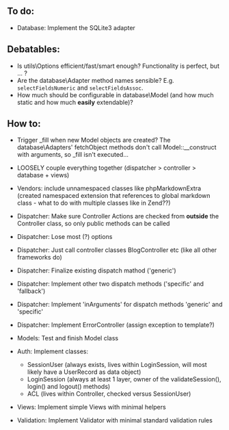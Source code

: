 
To do:
------

* Database: Implement the SQLite3 adapter


Debatables:
-----------

* Is utils\Options efficient/fast/smart enough? Functionality is perfect, but ... ?
* Are the database\Adapter method names sensible? E.g. `selectFieldsNumeric` and `selectFieldsAssoc`.
* How much should be configurable in database\Model (and how much static and how much **easily** extendable)?


How to:
-------

* Trigger _fill when new Model objects are created? The database\Adapters' fetchObject methods don't call Model::__construct with arguments, so _fill isn't executed...

* LOOSELY couple everything together (dispatcher > controller > database + views)
* Vendors: include unnamespaced classes like phpMarkdownExtra (created namespaced extension that references to global markdown class - what to do with multiple classes like in Zend??)
* Dispatcher: Make sure Controller Actions are checked from **outside** the Controller class, so only public methods can be called
* Dispatcher: Lose most (?) options
* Dispatcher: Just call controller classes BlogController etc (like all other frameworks do)
* Dispatcher: Finalize existing dispatch mathod ('generic')
* Dispatcher: Implement other two dispatch methods ('specific' and 'fallback')
* Dispatcher: Implement 'inArguments' for dispatch methods 'generic' and 'specific'
* Dispatcher: Implement ErrorController (assign exception to template?)
* Models: Test and finish Model class
* Auth: Implement classes:
    - SessionUser (always exists, lives within LoginSession, will most likely have a UserRecord as data object)
    - LoginSession (always at least 1 layer, owner of the validateSession(), login() and logout() methods)
    - ACL (lives within Controller, checked versus SessionUser)
* Views: Implement simple Views with minimal helpers
* Validation: Implement Validator with minimal standard validation rules
